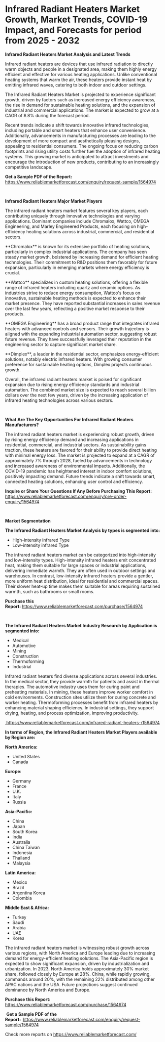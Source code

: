 <p><h1>Infrared Radiant Heaters Market Growth, Market Trends, COVID-19 Impact, and Forecasts for period from 2025 - 2032</h1></p><p><strong>Infrared Radiant Heaters Market Analysis and Latest Trends</strong></p>
<p><p>Infrared radiant heaters are devices that use infrared radiation to directly warm objects and people in a designated area, making them highly energy efficient and effective for various heating applications. Unlike conventional heating systems that warm the air, these heaters provide instant heat by emitting infrared waves, catering to both indoor and outdoor settings.</p><p>The Infrared Radiant Heaters Market is projected to experience significant growth, driven by factors such as increased energy efficiency awareness, the rise in demand for sustainable heating solutions, and the expansion of industrial and commercial applications. The market is expected to grow at a CAGR of 8.8% during the forecast period. </p><p>Recent trends indicate a shift towards innovative infrared technologies, including portable and smart heaters that enhance user convenience. Additionally, advancements in manufacturing processes are leading to the development of more compact and aesthetically pleasing designs, appealing to residential consumers. The ongoing focus on reducing carbon footprints and rising utility costs further fuel the adoption of infrared heating systems. This growing market is anticipated to attract investments and encourage the introduction of new products, contributing to an increasingly competitive landscape.</p></p>
<p><strong>Get a Sample PDF of the Report:&nbsp;</strong> <a href="https://www.reliablemarketforecast.com/enquiry/request-sample/1564974?utm_campaign=2602&utm_medium=2&utm_source=Github&utm_content=ia&utm_term=22022025&utm_id=infrared-radiant-heaters">https://www.reliablemarketforecast.com/enquiry/request-sample/1564974</a></p>
<p>&nbsp;</p>
<p><strong>Infrared Radiant Heaters Major Market Players</strong></p>
<p><p>The infrared radiant heaters market features several key players, each contributing uniquely through innovative technologies and varying applications. Dominant companies include Chromalox, Wattco, OMEGA Engineering, and Marley Engineered Products, each focusing on high-efficiency heating solutions across industrial, commercial, and residential sectors.</p><p>**Chromalox** is known for its extensive portfolio of heating solutions, particularly in complex industrial applications. The company has seen steady market growth, bolstered by increasing demand for efficient heating technologies. Their commitment to R&D positions them favorably for future expansion, particularly in emerging markets where energy efficiency is crucial.</p><p>**Wattco** specializes in custom heating solutions, offering a flexible range of infrared heaters including quartz and ceramic options. As industries strive to reduce energy consumption, Wattco's focus on innovative, sustainable heating methods is expected to enhance their market presence. They have reported substantial increases in sales revenue over the last few years, reflecting a positive market response to their products.</p><p>**OMEGA Engineering** has a broad product range that integrates infrared heaters with advanced controls and sensors. Their growth trajectory is aligned with the expanding industrial automation sector, suggesting robust future revenue. They have successfully leveraged their reputation in the engineering sector to capture significant market share.</p><p>**Dimplex**, a leader in the residential sector, emphasizes energy-efficient solutions, notably electric infrared heaters. With growing consumer preference for sustainable heating options, Dimplex projects continuous growth.</p><p>Overall, the infrared radiant heaters market is poised for significant expansion due to rising energy efficiency standards and industrial automation. The combined market size is expected to reach several billion dollars over the next few years, driven by the increasing application of infrared heating technologies across various sectors.</p></p>
<p>&nbsp;</p>
<p><strong>What Are The Key Opportunities For Infrared Radiant Heaters Manufacturers?</strong></p>
<p><p>The infrared radiant heaters market is experiencing robust growth, driven by rising energy efficiency demand and increasing applications in residential, commercial, and industrial sectors. As sustainability gains traction, these heaters are favored for their ability to provide direct heating with minimal energy loss. The market is projected to expand at a CAGR of approximately 7% through 2028, fueled by advancements in technology and increased awareness of environmental impacts. Additionally, the COVID-19 pandemic has heightened interest in indoor comfort solutions, positively impacting demand. Future trends indicate a shift towards smart, connected heating solutions, enhancing user control and efficiency.</p></p>
<p><strong>Inquire or Share Your Questions If Any Before Purchasing This Report:</strong> <a href="https://www.reliablemarketforecast.com/enquiry/pre-order-enquiry/1564974?utm_campaign=2602&utm_medium=2&utm_source=Github&utm_content=ia&utm_term=22022025&utm_id=infrared-radiant-heaters">https://www.reliablemarketforecast.com/enquiry/pre-order-enquiry/1564974</a></p>
<p>&nbsp;</p>
<p><strong>Market Segmentation</strong></p>
<p><strong>The Infrared Radiant Heaters Market Analysis by types is segmented into:</strong></p>
<p><ul><li>High-intensity infrared Type</li><li>Low-intensity infrared Type</li></ul></p>
<p><p>The infrared radiant heaters market can be categorized into high-intensity and low-intensity types. High-intensity infrared heaters emit concentrated heat, making them suitable for large spaces or industrial applications, delivering immediate warmth. They are often used in outdoor settings and warehouses. In contrast, low-intensity infrared heaters provide a gentler, more uniform heat distribution, ideal for residential and commercial spaces. Their slower heat-up time makes them suitable for areas requiring sustained warmth, such as bathrooms or small rooms.</p></p>
<p><strong>Purchase this Report:&nbsp;</strong><a href="https://www.reliablemarketforecast.com/purchase/1564974?utm_campaign=2602&utm_medium=2&utm_source=Github&utm_content=ia&utm_term=22022025&utm_id=infrared-radiant-heaters">https://www.reliablemarketforecast.com/purchase/1564974</a></p>
<p>&nbsp;</p>
<p><strong>The Infrared Radiant Heaters Market Industry Research by Application is segmented into:</strong></p>
<p><ul><li>Medical</li><li>Automotive</li><li>Mining</li><li>Construction</li><li>Thermoforming</li><li>Industrial</li></ul></p>
<p><p>Infrared radiant heaters find diverse applications across several industries. In the medical sector, they provide warmth for patients and assist in thermal therapies. The automotive industry uses them for curing paint and preheating materials. In mining, these heaters improve worker comfort in cold environments. Construction sites utilize them for curing concrete and worker heating. Thermoforming processes benefit from infrared heaters by enhancing material shaping efficiency. In industrial settings, they support drying, heating, and process optimization, improving productivity.</p></p>
<p><a href="https://www.reliablemarketforecast.com/infrared-radiant-heaters-r1564974?utm_campaign=2602&utm_medium=2&utm_source=Github&utm_content=ia&utm_term=22022025&utm_id=infrared-radiant-heaters">&nbsp;https://www.reliablemarketforecast.com/infrared-radiant-heaters-r1564974</a></p>
<p><strong>In terms of Region, the Infrared Radiant Heaters Market Players available by Region are:</strong></p>
<p>
    <p> <strong> North America: </strong>
        <ul>
            <li>United States</li>
            <li>Canada</li>
        </ul>
        </p> 
    <p> <strong> Europe: </strong>
        <ul>
            <li>Germany</li>
            <li>France</li>
            <li>U.K.</li>
            <li>Italy</li>
            <li>Russia</li>
        </ul>
        </p> 
    <p> <strong> Asia-Pacific: </strong>
        <ul>
            <li>China</li>
            <li>Japan</li>
            <li>South Korea</li>
            <li>India</li>
            <li>Australia</li>
            <li>China Taiwan</li>
            <li>Indonesia</li>
            <li>Thailand</li>
            <li>Malaysia</li>
        </ul>
        </p> 
    <p> <strong> Latin America: </strong>
        <ul>
            <li>Mexico</li>
            <li>Brazil</li>
            <li>Argentina Korea</li>
            <li>Colombia</li>
        </ul>
        </p> 
    <p> <strong> Middle East & Africa: </strong>
        <ul>
            <li>Turkey</li>
            <li>Saudi</li>
            <li>Arabia</li>
            <li>UAE</li>
            <li>Korea</li>
        </ul>
    </p>
    </p>
<p><p>The infrared radiant heaters market is witnessing robust growth across various regions, with North America and Europe leading due to increasing demand for energy-efficient heating solutions. The Asia-Pacific region is expected to show significant expansion, driven by industrialization and urbanization. In 2023, North America holds approximately 30% market share, followed closely by Europe at 28%. China, while rapidly growing, commands around 20%, with the remaining 22% distributed among other APAC nations and the USA. Future projections suggest continued dominance by North America and Europe.</p></p>
<p><strong>Purchase this Report: </strong><a href="https://www.reliablemarketforecast.com/purchase/1564974?utm_campaign=2602&utm_medium=2&utm_source=Github&utm_content=ia&utm_term=22022025&utm_id=infrared-radiant-heaters">https://www.reliablemarketforecast.com/purchase/1564974</a></p>
<p>&nbsp;<strong>Get a Sample PDF of the Report:&nbsp;&nbsp;</strong><a href="https://www.reliablemarketforecast.com/enquiry/request-sample/1564974?utm_campaign=2602&utm_medium=2&utm_source=Github&utm_content=ia&utm_term=22022025&utm_id=infrared-radiant-heaters">https://www.reliablemarketforecast.com/enquiry/request-sample/1564974</a></p>
<p><strong></strong></p>
<p>Check more reports on <a href="https://www.reliablemarketforecast.com/?utm_campaign=2602&utm_medium=2&utm_source=Github&utm_content=ia&utm_term=22022025&utm_id=infrared-radiant-heaters">https://www.reliablemarketforecast.com/</a></p>